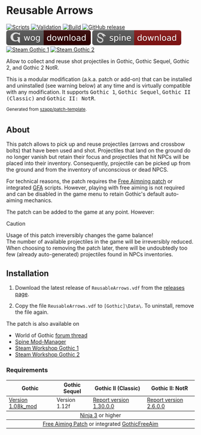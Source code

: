 # Reusable Arrows

[![Scripts](https://github.com/szapp/ReusableArrows/actions/workflows/scripts.yml/badge.svg)](https://github.com/szapp/ReusableArrows/actions/workflows/scripts.yml)
[![Validation](https://github.com/szapp/ReusableArrows/actions/workflows/validation.yml/badge.svg)](https://github.com/szapp/ReusableArrows/actions/workflows/validation.yml)
[![Build](https://github.com/szapp/ReusableArrows/actions/workflows/build.yml/badge.svg)](https://github.com/szapp/ReusableArrows/actions/workflows/build.yml)
[![GitHub release](https://img.shields.io/github/v/release/szapp/ReusableArrows.svg)](https://github.com/szapp/ReusableArrows/releases/latest)  
[![World of Gothic](https://raw.githubusercontent.com/szapp/patch-template/main/.github/actions/initialization/badges/wog.svg)](https://forum.worldofplayers.de/forum/threads/1625109)
[![Spine](https://raw.githubusercontent.com/szapp/patch-template/main/.github/actions/initialization/badges/spine.svg)](https://clockwork-origins.com/spine)
[![Steam Gothic 1](https://img.shields.io/badge/steam-Gothic%201-2a3f5a?logo=steam&labelColor=1b2838)](https://steamcommunity.com/sharedfiles/filedetails/?id=3326289677)
[![Steam Gothic 2](https://img.shields.io/badge/steam-Gothic%202-2a3f5a?logo=steam&labelColor=1b2838)](https://steamcommunity.com/sharedfiles/filedetails/?id=3326286598)

Allow to collect and reuse shot projectiles in Gothic, Gothic Sequel, Gothic 2, and Gothic 2 NotR.

This is a modular modification (a.k.a. patch or add-on) that can be installed and uninstalled (see warning below) at any time and is virtually compatible with any modification.
It supports <kbd>Gothic 1</kbd>, <kbd>Gothic Sequel</kbd>, <kbd>Gothic II (Classic)</kbd> and <kbd>Gothic II: NotR</kbd>.

<sup>Generated from [szapp/patch-template](https://github.com/szapp/patch-template).</sup>

## About

This patch allows to pick up and reuse projectiles (arrows and crossbow bolts) that have been used and shot.
Projectiles that land on the ground do no longer vanish but retain their focus and projectiles that hit NPCs will be placed into their inventory.
Consequently, projectile can be picked up from the ground and from the inventory of unconscious or dead NPCS.

For technical reasons, the patch requires the [Free Aimning patch](https://github.com/szapp/GothicFreeAim) or integrated [GFA](https://github.com/szapp/GothicFreeAim) scripts.
However, playing with free aiming is not required and can be disabled in the game menu to retain Gothic's default auto-aiming mechanics.

The patch can be added to the game at any point. However:

> [!CAUTION]
> Usage of this patch irreversibly changes the game balance!  
> The number of available projectiles in the game will be irreversibly reduced. When choosing to removing the patch later, there will be undoubtedly too few (already auto-generated) projectiles found in NPCs inventories.

## Installation

1. Download the latest release of `ReusableArrows.vdf` from the [releases page](https://github.com/szapp/ReusableArrows/releases/latest).

2. Copy the file `ReusableArrows.vdf` to `[Gothic]\Data\`. To uninstall, remove the file again.

The patch is also available on
- World of Gothic [forum thread](https://forum.worldofplayers.de/forum/threads/1625109)
- [Spine Mod-Manager](https://clockwork-origins.com/spine/)
- [Steam Workshop Gothic 1](https://steamcommunity.com/sharedfiles/filedetails/?id=3326289677)
- [Steam Workshop Gothic 2](https://steamcommunity.com/sharedfiles/filedetails/?id=3326286598)

### Requirements

<table><thead><tr><th>Gothic</th><th>Gothic Sequel</th><th>Gothic II (Classic)</th><th>Gothic II: NotR</th></tr></thead>
<tbody><tr><td><a href="https://www.worldofgothic.de/dl/download_34.htm">Version 1.08k_mod</a></td><td>Version 1.12f</td><td><a href="https://www.worldofgothic.de/dl/download_278.htm">Report version 1.30.0.0</a></td><td><a href="https://www.worldofgothic.de/dl/download_278.htm">Report version 2.6.0.0</a></td></tr></tbody>
<tbody><tr><td colspan="4" align="center"><a href="https://github.com/szapp/Ninja/wiki#wiki-content">Ninja 3</a> or higher</td></tr></tbody>
<tbody><tr><td colspan="4" align="center"><a href="https://github.com/szapp/GothicFreeAim/wiki/Free-Aiming-Patch#wiki-wrapper">Free Aiming Patch</a> or integrated <a href="https://github.com/szapp/GothicFreeAim/wiki#wiki-content">GothicFreeAim</a></td></tr></tbody></table>

<!--

If you are interested in writing your own patch, please do not copy this patch!
Instead refer to the PATCH TEMPLATE to build a foundation that is customized to your needs!
The patch template can found at https://github.com/szapp/patch-template.

-->
